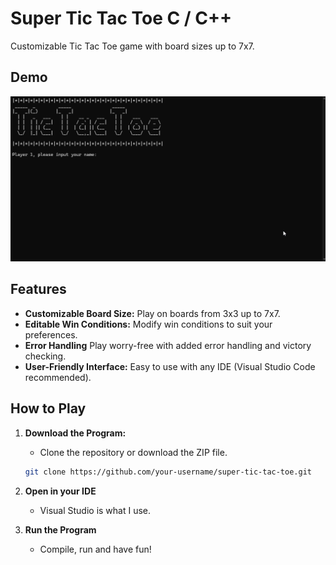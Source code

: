 # Super Tic Tac Toe C / C++

Customizable Tic Tac Toe game with board sizes up to 7x7.

## Demo
![Super Tic Tac Toe Demo](./assets/demo.gif)

## Features
- **Customizable Board Size:** Play on boards from 3x3 up to 7x7.
- **Editable Win Conditions:** Modify win conditions to suit your preferences.
- **Error Handling** Play worry-free with added error handling and victory checking.
- **User-Friendly Interface:** Easy to use with any IDE (Visual Studio Code recommended).

## How to Play
1. **Download the Program:**
   - Clone the repository or download the ZIP file.
   ```sh
   git clone https://github.com/your-username/super-tic-tac-toe.git

2. **Open in your IDE**
    - Visual Studio is what I use.

3. **Run the Program** 
    - Compile, run and have fun!
